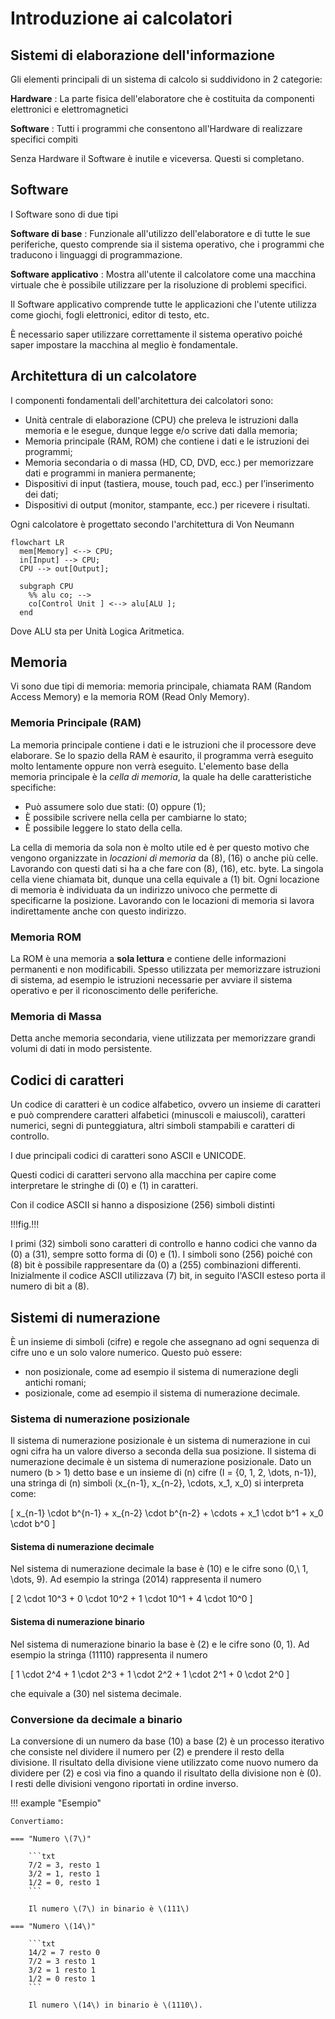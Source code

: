 # Introduzione ai calcolatori

## Sistemi di elaborazione dell'informazione

Gli elementi principali di un sistema di calcolo si suddividono in 2 categorie:

**Hardware**
: La parte fisica dell'elaboratore che è costituita da componenti elettronici e
  elettromagnetici

**Software**
: Tutti i programmi che consentono all'Hardware di realizzare specifici compiti

Senza Hardware il Software è inutile e viceversa. Questi si completano.

## Software

I Software sono di due tipi

**Software di base**
: Funzionale all'utilizzo dell'elaboratore e di tutte le sue periferiche, questo
  comprende sia il sistema operativo, che i programmi che traducono i linguaggi
  di programmazione.

**Software applicativo**
: Mostra all'utente il calcolatore come una macchina virtuale che è possibile
  utilizzare per la risoluzione di problemi specifici.

Il Software applicativo comprende tutte le applicazioni che l'utente utilizza
come giochi, fogli elettronici, editor di testo, etc.

È necessario saper utilizzare correttamente il sistema operativo poiché saper
impostare la macchina al meglio è fondamentale.

## Architettura di un calcolatore

I componenti fondamentali dell'architettura dei calcolatori sono:

- Unità centrale di elaborazione (CPU) che preleva le istruzioni dalla memoria
  e le esegue, dunque legge e/o scrive dati dalla memoria;
- Memoria principale (RAM, ROM) che contiene i dati e le istruzioni dei
  programmi;
- Memoria secondaria o di massa (HD, CD, DVD, ecc.) per memorizzare dati e
  programmi in maniera permanente;
- Dispositivi di input (tastiera, mouse, touch pad, ecc.) per l’inserimento dei
  dati;
- Dispositivi di output (monitor, stampante, ecc.) per ricevere i risultati.

Ogni calcolatore è progettato secondo l'architettura di Von Neumann

```mermaid
flowchart LR
  mem[Memory] <--> CPU;
  in[Input] --> CPU;
  CPU --> out[Output];

  subgraph CPU
    %% alu co; -->
    co[Control Unit ] <--> alu[ALU ];
  end
```

Dove ALU sta per Unità Logica Aritmetica.

## Memoria

Vi sono due tipi di memoria: memoria principale, chiamata RAM (Random Access
Memory) e la memoria ROM (Read Only Memory).

### Memoria Principale (RAM)

La memoria principale contiene i dati e le istruzioni che il processore deve
elaborare. Se lo spazio della RAM è esaurito, il programma verrà eseguito molto
lentamente oppure non verrà eseguito.
L'elemento base della memoria principale è la _cella di memoria_, la quale ha
delle caratteristiche specifiche:

- Può assumere solo due stati: \(0\) oppure \(1\);
- È possibile scrivere nella cella per cambiarne lo stato;
- È possibile leggere lo stato della cella.

La cella di memoria da sola non è molto utile ed è per questo motivo che vengono
organizzate in _locazioni di memoria_ da \(8\), \(16\) o anche più celle. Lavorando
con questi dati si ha a che fare con \(8\), \(16\), etc. byte. La singola cella
viene chiamata bit, dunque una cella equivale a \(1\) bit.
Ogni locazione di memoria è individuata da un indirizzo univoco che permette di
specificarne la posizione. Lavorando con le locazioni di memoria si lavora
indirettamente anche con questo indirizzo.

### Memoria ROM

La ROM è una memoria a **sola lettura** e contiene delle informazioni permanenti
e non modificabili.
Spesso utilizzata per memorizzare istruzioni di sistema, ad esempio le istruzioni
necessarie per avviare il sistema operativo e per il riconoscimento delle periferiche.

### Memoria di Massa

Detta anche memoria secondaria, viene utilizzata per memorizzare grandi volumi
di dati in modo persistente.

## Codici di caratteri

Un codice di caratteri è un codice alfabetico, ovvero un insieme di caratteri e
può comprendere caratteri alfabetici (minuscoli e maiuscoli), caratteri numerici,
segni di punteggiatura, altri simboli stampabili e caratteri di controllo.

I due principali codici di caratteri sono ASCII e UNICODE.

Questi codici di caratteri servono alla macchina per capire come interpretare
le stringhe di \(0\) e \(1\) in caratteri.

Con il codice ASCII si hanno a disposizione \(256\) simboli distinti

!!!fig.!!!

I primi \(32\) simboli sono caratteri di controllo e hanno codici che vanno da
\(0\) a \(31\), sempre sotto forma di \(0\) e \(1\). I simboli sono \(256\) poiché
con \(8\) bit è possibile rappresentare da \(0\) a \(255\) combinazioni differenti.
Inizialmente il codice ASCII utilizzava \(7\) bit, in seguito l'ASCII esteso porta
il numero di bit a \(8\).

## Sistemi di numerazione

È un insieme di simboli (cifre) e regole che assegnano ad ogni sequenza di cifre
uno e un solo valore numerico. Questo può essere:

- non posizionale, come ad esempio il sistema di numerazione degli antichi romani;
- posizionale, come ad esempio il sistema di numerazione decimale.

### Sistema di numerazione posizionale

Il sistema di numerazione posizionale è un sistema di numerazione in cui ogni
cifra ha un valore diverso a seconda della sua posizione. Il sistema di
numerazione decimale è un sistema di numerazione posizionale. Dato un numero
\(b > 1\) detto base e un insieme di \(n\) cifre \(I = \{0, 1, 2, \dots, n-1\}\),
una stringa di \(n\) simboli \(x_{n-1}, x_{n-2}, \cdots, x_1, x_0\) si interpreta
come:

\[
    x_{n-1} \cdot b^{n-1} + x_{n-2} \cdot b^{n-2}
                          + \cdots + x_1 \cdot b^1
                          +  x_0 \cdot b^0
\]

#### Sistema di numerazione decimale

Nel sistema di numerazione decimale la base è \(10\) e le cifre sono
\(0,\ 1, \dots, 9\). Ad esempio la stringa \(2014\) rappresenta il numero

\[ 2 \cdot 10^3 + 0 \cdot 10^2 + 1 \cdot 10^1 + 4 \cdot 10^0 \]

#### Sistema di numerazione binario

Nel sistema di numerazione binario la base è \(2\) e le cifre sono \(0, 1\). Ad
esempio la stringa \(11110\) rappresenta il numero

\[ 1 \cdot 2^4 + 1 \cdot 2^3 + 1 \cdot 2^2 + 1 \cdot 2^1 + 0 \cdot 2^0 \]

che equivale a \(30\) nel sistema decimale.

### Conversione da decimale a binario

La conversione di un numero da base \(10\) a base \(2\) è un processo iterativo
che consiste nel dividere il numero per \(2\) e prendere il resto della divisione.
Il risultato della divisione viene utilizzato come nuovo numero da dividere per
\(2\) e così via fino a quando il risultato della divisione non è \(0\). I resti
delle divisioni vengono riportati in ordine inverso.

<!-- markdownlint-disable MD046 -->

!!! example "Esempio"

    Convertiamo:

    === "Numero \(7\)"

        ```txt
        7/2 = 3, resto 1
        3/2 = 1, resto 1
        1/2 = 0, resto 1
        ```

        Il numero \(7\) in binario è \(111\)

    === "Numero \(14\)"

        ```txt
        14/2 = 7 resto 0
        7/2 = 3 resto 1
        3/2 = 1 resto 1
        1/2 = 0 resto 1
        ```

        Il numero \(14\) in binario è \(1110\).

<!-- markdownlint-enable MD046 -->
